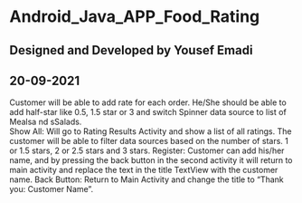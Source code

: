 # Android_Java_APP_Food_Rating

## Designed and Developed by Yousef Emadi
## 20-09-2021

Customer will be able to add rate for each order. He/She should be able to add half-star like 0.5, 1.5 star
or 3 and switch Spinner data source to list of Mealsa nd sSalads. <br/>
Show All: Will go to Rating Results Activity and show a list of all ratings. 
The customer will be able to filter data sources based on the number of stars. 1 or 1.5 stars, 2
or 2.5 stars and 3 stars.
Register: Customer can add his/her name, and by pressing the back button in the second activity it will return
to main activity and replace the text in the title TextView with the customer name.
Back Button: Return to Main Activity and change the title to “Thank you: Customer Name”. 
